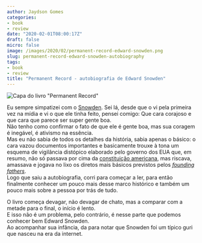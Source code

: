 ```yaml
---
author: Jaydson Gomes
categories:
- book
- review
date: "2020-02-01T08:00:17Z"
draft: false
micro: false
image: /images/2020/02/permanent-record-edward-snowden.png
slug: permanent-record-edward-snowden-autobiography
tags:
- book
- review
title: "Permanent Record - autobiografia de Edward Snowden"
---
```

![Capa do livro "Permanent Record"](/images/2020/02/permanent-record-edward-snowden.png)  

Eu sempre simpatizei com o [Snowden](https://en.wikipedia.org/wiki/Edward_Snowden). Sei lá, desde que o vi pela primeira vez na mídia e vi o que ele tinha feito, pensei comigo: Que cara corajoso e que cara que parece ser super gente boa.  
Não tenho como confirmar o fato de que ele é gente boa, mas sua coragem é inegável, é ativismo na essência.  
Mas eu não sabia de todos os detalhes da história, sabia apenas o básico: o cara vazou documentos importantes e basicamente trouxe à tona um esquema de vigilância distópico elaborado pelo governo dos EUA que, em resumo, não só passava por cima da [constituição americana](https://en.wikipedia.org/wiki/United_States_Constitution), mas riscava, amassava e jogava no lixo os diretos mais básicos previstos pelos [_founding fathers_](https://en.wikipedia.org/wiki/Founding_Fathers_of_the_United_States).  
Logo que saiu a autobiografia, corri para começar a ler, para então finalmente conhecer um pouco mais desse marco histórico e também um pouco mais sobre a pessoa por trás de tudo.  

O livro começa devagar, não devagar de chato, mas a comparar com a metade para o final, o início é lento.  
E isso não é um problema, pelo contrário, é nesse parte que podemos conhecer bem Edward Snowden.  
Ao acompanhar sua infância, da para notar que Snowden foi um típico guri que nasceu na era da internet.  


